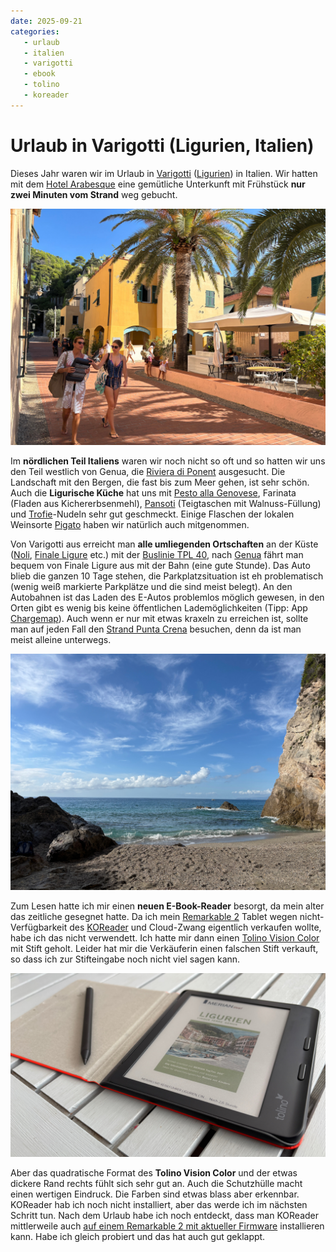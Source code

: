 ```yaml
---
date: 2025-09-21
categories:
   - urlaub
   - italien
   - varigotti
   - ebook
   - tolino
   - koreader
---
```


# Urlaub in Varigotti (Ligurien, Italien)

Dieses Jahr waren wir im Urlaub in [Varigotti](https://en.wikipedia.org/wiki/Varigotti) ([Ligurien](https://de.wikipedia.org/wiki/Ligurien)) in Italien. Wir hatten mit dem [Hotel Arabesque](https://www.hotelarabesque.it) eine gemütliche Unterkunft mit Frühstück **nur zwei Minuten vom Strand** weg gebucht.

![](./images/hotel-arabesque.jpg)

Im **nördlichen Teil Italiens** waren wir noch nicht so oft und so hatten wir uns den Teil westlich von Genua, die [Riviera di Ponent](https://de.wikipedia.org/wiki/Riviera_di_Ponente) ausgesucht. Die Landschaft mit den Bergen, die fast bis zum Meer gehen, ist sehr schön. Auch die **Ligurische Küche** hat uns mit [Pesto alla Genovese](https://de.wikipedia.org/wiki/Pesto), Farinata (Fladen aus Kichererbsenmehl), [Pansoti](https://www.essen-und-trinken.de/rezepte/57714-rzpt-pansotti-con-salsa-di-noci-gefuellte-teigtaschen-mit-walnusssauce) (Teigtaschen mit Walnuss-Füllung) und [Trofie](https://de.wikipedia.org/wiki/Trofie)-Nudeln sehr gut geschmeckt. Einige Flaschen der lokalen Weinsorte [Pigato](https://de.wikipedia.org/wiki/Pigato) haben wir natürlich auch mitgenommen.

Von Varigotti aus erreicht man **alle umliegenden Ortschaften** an der Küste ([Noli](https://de.wikipedia.org/wiki/Noli_(Ligurien)), [Finale Ligure](https://de.wikipedia.org/wiki/Finale_Ligure) etc.) mit der [Buslinie TPL 40](https://www.tpllinea.it/), nach [Genua](https://de.wikipedia.org/wiki/Genua) fährt man bequem von Finale Ligure aus mit der Bahn (eine gute Stunde). Das Auto blieb die ganzen 10 Tage stehen, die Parkplatzsituation ist eh problematisch (wenig weiß markierte Parkplätze und die sind meist belegt). An den Autobahnen ist das Laden des E-Autos problemlos möglich gewesen, in den Orten gibt es wenig bis keine öffentlichen Lademöglichkeiten (Tipp: App [Chargemap](https://de.chargemap.com/)). Auch wenn er nur mit etwas kraxeln zu erreichen ist, sollte man auf jeden Fall den [Strand Punta Crena](https://www.komoot.com/de-de/highlight/568860) besuchen, denn da ist man meist alleine unterwegs.

![](./images/beach-punta-crena.jpg)

Zum Lesen hatte ich mir einen **neuen E-Book-Reader** besorgt, da mein alter das zeitliche gesegnet hatte. Da ich mein [Remarkable 2](https://remarkable.com/products/remarkable-2) Tablet wegen nicht-Verfügbarkeit des [KOReader](https://koreader.rocks/) und Cloud-Zwang eigentlich verkaufen wollte, habe ich das nicht verwendett. Ich hatte mir dann einen [Tolino Vision Color](https://mytolino.de/produkte/tolino-vision-color/) mit Stift geholt. Leider hat mir die Verkäuferin einen falschen Stift verkauft, so dass ich zur Stifteingabe noch nicht viel sagen kann.

![](./images/tolino-vision-color.jpg)

Aber das quadratische Format des **Tolino Vision Color** und der etwas dickere Rand rechts fühlt sich sehr gut an. Auch die Schutzhülle macht einen wertigen Eindruck. Die Farben sind etwas blass aber erkennbar. KOReader hab ich noch nicht installiert, aber das werde ich im nächsten Schritt tun. Nach dem Urlaub habe ich noch entdeckt, dass man KOReader mittlerweile auch [auf einem Remarkable 2 mit aktueller Firmware](https://github.com/koreader/koreader/wiki/Installation-on-reMarkable#manual-installation-on-remarkable-1--2-on-firmware-320-or-later) installieren kann. Habe ich gleich probiert und das hat auch gut geklappt.
